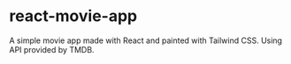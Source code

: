 # react-movie-app
A simple movie app made with React and painted with Tailwind CSS. Using API provided by TMDB.
